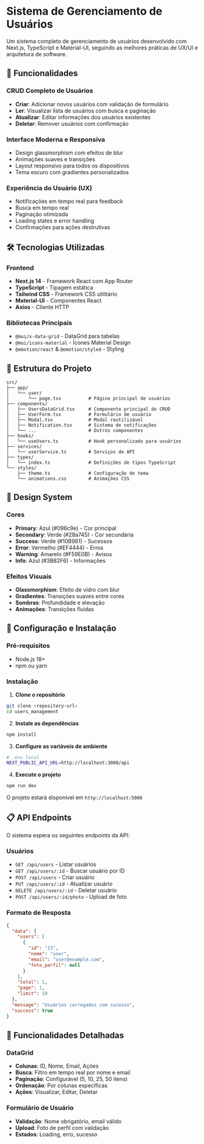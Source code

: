 # Sistema de Gerenciamento de Usuários

Um sistema completo de gerenciamento de usuários desenvolvido com Next.js, TypeScript e Material-UI, seguindo as melhores práticas de UX/UI e arquitetura de software.

## 🚀 Funcionalidades

### CRUD Completo de Usuários

- **Criar**: Adicionar novos usuários com validação de formulário
- **Ler**: Visualizar lista de usuários com busca e paginação
- **Atualizar**: Editar informações dos usuários existentes
- **Deletar**: Remover usuários com confirmação

### Interface Moderna e Responsiva

- Design glassmorphism com efeitos de blur
- Animações suaves e transições
- Layout responsivo para todos os dispositivos
- Tema escuro com gradientes personalizados

### Experiência do Usuário (UX)

- Notificações em tempo real para feedback
- Busca em tempo real
- Paginação otimizada
- Loading states e error handling
- Confirmações para ações destrutivas

## 🛠️ Tecnologias Utilizadas

### Frontend

- **Next.js 14** - Framework React com App Router
- **TypeScript** - Tipagem estática
- **Tailwind CSS** - Framework CSS utilitário
- **Material-UI** - Componentes React
- **Axios** - Cliente HTTP

### Bibliotecas Principais

- `@mui/x-data-grid` - DataGrid para tabelas
- `@mui/icons-material` - Ícones Material Design
- `@emotion/react` & `@emotion/styled` - Styling

## 📁 Estrutura do Projeto

```
src/
├── app/
│   └── user/
│       └── page.tsx          # Página principal de usuários
├── components/
│   ├── UsersDataGrid.tsx     # Componente principal do CRUD
│   ├── UserForm.tsx          # Formulário de usuário
│   ├── Modal.tsx             # Modal reutilizável
│   ├── Notification.tsx      # Sistema de notificações
│   └── ...                   # Outros componentes
├── hooks/
│   └── useUsers.ts           # Hook personalizado para usuários
├── services/
│   └── userService.ts        # Serviços de API
├── types/
│   └── index.ts              # Definições de tipos TypeScript
└── styles/
    ├── theme.ts              # Configuração de tema
    └── animations.css        # Animações CSS
```

## 🎨 Design System

### Cores

- **Primary**: Azul (#096c9e) - Cor principal
- **Secondary**: Verde (#28a745) - Cor secundária
- **Success**: Verde (#10B981) - Sucessos
- **Error**: Vermelho (#EF4444) - Erros
- **Warning**: Amarelo (#F59E0B) - Avisos
- **Info**: Azul (#3B82F6) - Informações

### Efeitos Visuais

- **Glassmorphism**: Efeito de vidro com blur
- **Gradientes**: Transições suaves entre cores
- **Sombras**: Profundidade e elevação
- **Animações**: Transições fluidas

## 🔧 Configuração e Instalação

### Pré-requisitos

- Node.js 18+
- npm ou yarn

### Instalação

1. **Clone o repositório**

```bash
git clone <repository-url>
cd users_management
```

2. **Instale as dependências**

```bash
npm install
```

3. **Configure as variáveis de ambiente**

```bash
# .env.local
NEXT_PUBLIC_API_URL=http://localhost:3000/api
```

4. **Execute o projeto**

```bash
npm run dev
```

O projeto estará disponível em `http://localhost:5000`

## 📋 API Endpoints

O sistema espera os seguintes endpoints da API:

### Usuários

- `GET /api/users` - Listar usuários
- `GET /api/users/:id` - Buscar usuário por ID
- `POST /api/users` - Criar usuário
- `PUT /api/users/:id` - Atualizar usuário
- `DELETE /api/users/:id` - Deletar usuário
- `POST /api/users/:id/photo` - Upload de foto

### Formato de Resposta

```json
{
  "data": {
    "users": [
      {
        "id": "13",
        "nome": "user",
        "email": "user@example.com",
        "foto_perfil": null
      }
    ],
    "total": 1,
    "page": 1,
    "limit": 10
  },
  "message": "Usuários carregados com sucesso",
  "success": true
}
```

## 🎯 Funcionalidades Detalhadas

### DataGrid

- **Colunas**: ID, Nome, Email, Ações
- **Busca**: Filtro em tempo real por nome e email
- **Paginação**: Configurável (5, 10, 25, 50 itens)
- **Ordenação**: Por colunas específicas
- **Ações**: Visualizar, Editar, Deletar

### Formulário de Usuário

- **Validação**: Nome obrigatório, email válido
- **Upload**: Foto de perfil com validação
- **Estados**: Loading, erro, sucesso
